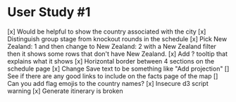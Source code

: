 # User Study #1

[x] Would be helpful to show the country associated with the city
[x] Distinguish group stage from knockout rounds in the schedule
[x] Pick New Zealand: 1 and then change to New Zealand: 2 with a
New Zealand filter then it shows some rows that don't have New
Zealand.
[x] Add ? tooltip that explains what it shows
[x] Horizontal border between 4 sections on the schedule page
[x] Change Save text to be something like "Add projection"
[] See if there are any good links to include on the facts page
of the map
[] Can you add flag emojis to the country names?
[x] Insecure d3 script warning
[x] Generate itinerary is broken